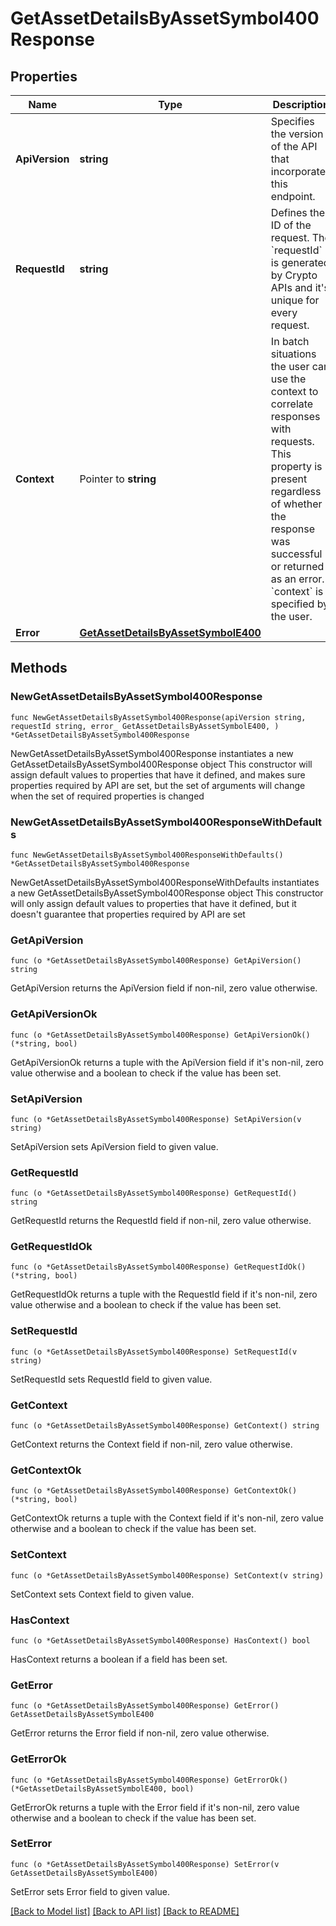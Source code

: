 # GetAssetDetailsByAssetSymbol400Response

## Properties

Name | Type | Description | Notes
------------ | ------------- | ------------- | -------------
**ApiVersion** | **string** | Specifies the version of the API that incorporates this endpoint. | 
**RequestId** | **string** | Defines the ID of the request. The &#x60;requestId&#x60; is generated by Crypto APIs and it&#39;s unique for every request. | 
**Context** | Pointer to **string** | In batch situations the user can use the context to correlate responses with requests. This property is present regardless of whether the response was successful or returned as an error. &#x60;context&#x60; is specified by the user. | [optional] 
**Error** | [**GetAssetDetailsByAssetSymbolE400**](GetAssetDetailsByAssetSymbolE400.md) |  | 

## Methods

### NewGetAssetDetailsByAssetSymbol400Response

`func NewGetAssetDetailsByAssetSymbol400Response(apiVersion string, requestId string, error_ GetAssetDetailsByAssetSymbolE400, ) *GetAssetDetailsByAssetSymbol400Response`

NewGetAssetDetailsByAssetSymbol400Response instantiates a new GetAssetDetailsByAssetSymbol400Response object
This constructor will assign default values to properties that have it defined,
and makes sure properties required by API are set, but the set of arguments
will change when the set of required properties is changed

### NewGetAssetDetailsByAssetSymbol400ResponseWithDefaults

`func NewGetAssetDetailsByAssetSymbol400ResponseWithDefaults() *GetAssetDetailsByAssetSymbol400Response`

NewGetAssetDetailsByAssetSymbol400ResponseWithDefaults instantiates a new GetAssetDetailsByAssetSymbol400Response object
This constructor will only assign default values to properties that have it defined,
but it doesn't guarantee that properties required by API are set

### GetApiVersion

`func (o *GetAssetDetailsByAssetSymbol400Response) GetApiVersion() string`

GetApiVersion returns the ApiVersion field if non-nil, zero value otherwise.

### GetApiVersionOk

`func (o *GetAssetDetailsByAssetSymbol400Response) GetApiVersionOk() (*string, bool)`

GetApiVersionOk returns a tuple with the ApiVersion field if it's non-nil, zero value otherwise
and a boolean to check if the value has been set.

### SetApiVersion

`func (o *GetAssetDetailsByAssetSymbol400Response) SetApiVersion(v string)`

SetApiVersion sets ApiVersion field to given value.


### GetRequestId

`func (o *GetAssetDetailsByAssetSymbol400Response) GetRequestId() string`

GetRequestId returns the RequestId field if non-nil, zero value otherwise.

### GetRequestIdOk

`func (o *GetAssetDetailsByAssetSymbol400Response) GetRequestIdOk() (*string, bool)`

GetRequestIdOk returns a tuple with the RequestId field if it's non-nil, zero value otherwise
and a boolean to check if the value has been set.

### SetRequestId

`func (o *GetAssetDetailsByAssetSymbol400Response) SetRequestId(v string)`

SetRequestId sets RequestId field to given value.


### GetContext

`func (o *GetAssetDetailsByAssetSymbol400Response) GetContext() string`

GetContext returns the Context field if non-nil, zero value otherwise.

### GetContextOk

`func (o *GetAssetDetailsByAssetSymbol400Response) GetContextOk() (*string, bool)`

GetContextOk returns a tuple with the Context field if it's non-nil, zero value otherwise
and a boolean to check if the value has been set.

### SetContext

`func (o *GetAssetDetailsByAssetSymbol400Response) SetContext(v string)`

SetContext sets Context field to given value.

### HasContext

`func (o *GetAssetDetailsByAssetSymbol400Response) HasContext() bool`

HasContext returns a boolean if a field has been set.

### GetError

`func (o *GetAssetDetailsByAssetSymbol400Response) GetError() GetAssetDetailsByAssetSymbolE400`

GetError returns the Error field if non-nil, zero value otherwise.

### GetErrorOk

`func (o *GetAssetDetailsByAssetSymbol400Response) GetErrorOk() (*GetAssetDetailsByAssetSymbolE400, bool)`

GetErrorOk returns a tuple with the Error field if it's non-nil, zero value otherwise
and a boolean to check if the value has been set.

### SetError

`func (o *GetAssetDetailsByAssetSymbol400Response) SetError(v GetAssetDetailsByAssetSymbolE400)`

SetError sets Error field to given value.



[[Back to Model list]](../README.md#documentation-for-models) [[Back to API list]](../README.md#documentation-for-api-endpoints) [[Back to README]](../README.md)


